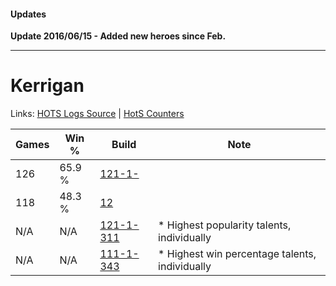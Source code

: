 #### Updates

**Update 2016/06/15 - Added new heroes since Feb.**

***

# Kerrigan

Links: [HOTS Logs Source](https://www.hotslogs.com/Sitewide/HeroDetails?Hero=Kerrigan) | [HotS Counters](http://hotscounters.com/#/hero/Kerrigan)

Games  | Win %  | Build     | Note
-----  | -----  | -----     | ----
126    | 65.9 % | [121-1-](http://www.heroesfire.com/hots/talent-calculator/kerrigan#2lB) | 
118    | 48.3 % | [12](http://www.heroesfire.com/hots/talent-calculator/kerrigan#1m) | 
N/A    | N/A    | [121-1-311](http://www.heroesfire.com/hots/talent-calculator/kerrigan#gn8l) | * Highest popularity talents, individually
N/A    | N/A    | [111-1-343](http://www.heroesfire.com/hots/talent-calculator/kerrigan#gOkl) | * Highest win percentage talents, individually
